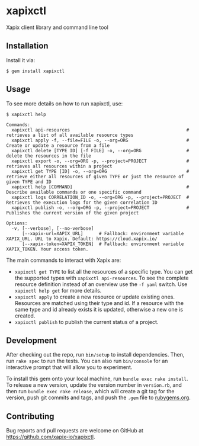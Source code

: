 # xapixctl

Xapix client library and command line tool

## Installation

Install it via:

    $ gem install xapixctl

## Usage

To see more details on how to run xapixctl, use:

```
$ xapixctl help

Commands:
  xapixctl api-resources                                            # retrieves a list of all available resource types
  xapixctl apply -f, --file=FILE -o, --org=ORG                      # Create or update a resource from a file
  xapixctl delete [TYPE ID] [-f FILE] -o, --org=ORG                 # delete the resources in the file
  xapixctl export -o, --org=ORG -p, --project=PROJECT               # retrieves all resources within a project
  xapixctl get TYPE [ID] -o, --org=ORG                              # retrieve either all resources of given TYPE or just the resource of given TYPE and ID
  xapixctl help [COMMAND]                                           # Describe available commands or one specific command
  xapixctl logs CORRELATION_ID -o, --org=ORG -p, --project=PROJECT  # Retrieves the execution logs for the given correlation ID
  xapixctl publish -o, --org=ORG -p, --project=PROJECT              # Publishes the current version of the given project

Options:
  -v, [--verbose], [--no-verbose]
      [--xapix-url=XAPIX_URL]      # Fallback: environment variable XAPIX_URL. URL to Xapix. Default: https://cloud.xapix.io/
      [--xapix-token=XAPIX_TOKEN]  # Fallback: environment variable XAPIX_TOKEN. Your access token.
```

The main commands to interact with Xapix are:
* `xapixctl get TYPE` to list all the resources of a specific type. You can get the supported types with `xapixctl api-resources`. To see the complete resource definition instead of an overview use the `-f yaml` switch. Use `xapixctl help get` for more details.
* `xapixctl apply` to create a new resource or update existing ones. Resources are matched using their type and id. If a resource with the same type and id already exists it is updated, otherwise a new one is created.
* `xapixctl publish` to publish the current status of a project.


## Development

After checking out the repo, run `bin/setup` to install dependencies. Then, run `rake spec` to run the tests. You can also run `bin/console` for an interactive prompt that will allow you to experiment.

To install this gem onto your local machine, run `bundle exec rake install`. To release a new version, update the version number in `version.rb`, and then run `bundle exec rake release`, which will create a git tag for the version, push git commits and tags, and push the `.gem` file to [rubygems.org](https://rubygems.org).

## Contributing

Bug reports and pull requests are welcome on GitHub at https://github.com/xapix-io/xapixctl.

